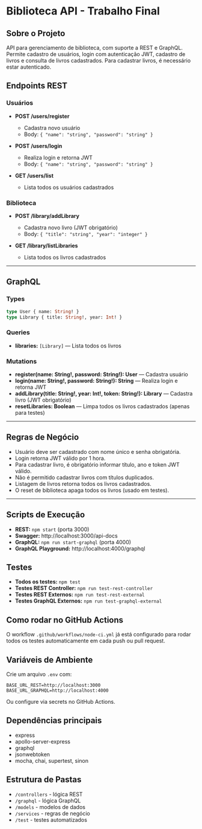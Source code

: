# Biblioteca API - Trabalho Final

## Sobre o Projeto
API para gerenciamento de biblioteca, com suporte a REST e GraphQL. Permite cadastro de usuários, login com autenticação JWT, cadastro de livros e consulta de livros cadastrados. Para cadastrar livros, é necessário estar autenticado.

## Endpoints REST

### Usuários
- **POST /users/register**
  - Cadastra novo usuário
  - Body: `{ "name": "string", "password": "string" }`

- **POST /users/login**
  - Realiza login e retorna JWT
  - Body: `{ "name": "string", "password": "string" }`

- **GET /users/list**
  - Lista todos os usuários cadastrados

### Biblioteca
- **POST /library/addLibrary**
  - Cadastra novo livro (JWT obrigatório)
  - Body: `{ "title": "string", "year": "integer" }`

- **GET /library/listLibraries**
  - Lista todos os livros cadastrados

---

## GraphQL

### Types
```graphql
type User { name: String! }
type Library { title: String!, year: Int! }
```

### Queries
- **libraries:** `[Library]` — Lista todos os livros

### Mutations
- **register(name: String!, password: String!): User** — Cadastra usuário
- **login(name: String!, password: String!): String** — Realiza login e retorna JWT
- **addLibrary(title: String!, year: Int!, token: String!): Library** — Cadastra livro (JWT obrigatório)
- **resetLibraries: Boolean** — Limpa todos os livros cadastrados (apenas para testes)

---

## Regras de Negócio
- Usuário deve ser cadastrado com nome único e senha obrigatória.
- Login retorna JWT válido por 1 hora.
- Para cadastrar livro, é obrigatório informar título, ano e token JWT válido.
- Não é permitido cadastrar livros com títulos duplicados.
- Listagem de livros retorna todos os livros cadastrados.
- O reset de biblioteca apaga todos os livros (usado em testes).

---

## Scripts de Execução
- **REST:** `npm start` (porta 3000)
- **Swagger:** http://localhost:3000/api-docs
- **GraphQL:** `npm run start-graphql` (porta 4000)
- **GraphQL Playground:** http://localhost:4000/graphql

## Testes
- **Todos os testes:** `npm test`
- **Testes REST Controller:** `npm run test-rest-controller`
- **Testes REST Externos:** `npm run test-rest-external`
- **Testes GraphQL Externos:** `npm run test-graphql-external`

## Como rodar no GitHub Actions
O workflow `.github/workflows/node-ci.yml` já está configurado para rodar todos os testes automaticamente em cada push ou pull request.

## Variáveis de Ambiente
Crie um arquivo `.env` com:
```
BASE_URL_REST=http://localhost:3000
BASE_URL_GRAPHQL=http://localhost:4000
```
Ou configure via secrets no GitHub Actions.

## Dependências principais
- express
- apollo-server-express
- graphql
- jsonwebtoken
- mocha, chai, supertest, sinon

## Estrutura de Pastas
- `/controllers` - lógica REST
- `/graphql` - lógica GraphQL
- `/models` - modelos de dados
- `/services` - regras de negócio
- `/test` - testes automatizados

